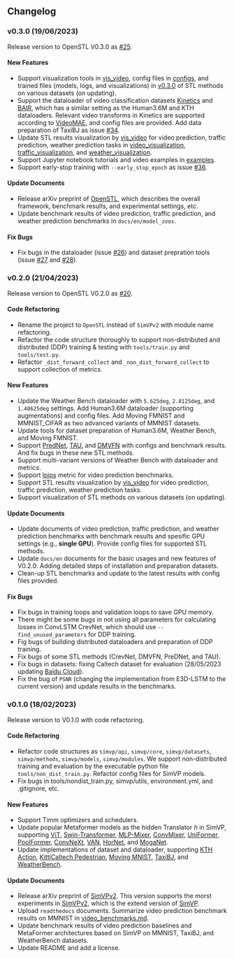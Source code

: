 ## Changelog

### v0.3.0 (19/06/2023)

Release version to OpenSTL V0.3.0 as [#25](https://github.com/chengtan9907/OpenSTL/issues/25).

#### New Features

* Support visualization tools in [vis_video](https://github.com/chengtan9907/OpenSTL/tree/master/tools/visualizations/vis_video.py), config files in [configs](https://github.com/chengtan9907/OpenSTL/tree/master/configs), and trained files (models, logs, and visualizations) in [v0.3.0](https://github.com/chengtan9907/OpenSTL/releases/tag/v0.3.0) of STL methods on various datasets (on updating).
* Support the dataloader of video classification datasets [Kinetics](https://deepmind.com/research/open-source/kinetics) and [BAIR](https://arxiv.org/abs/1710.05268), which has a similar setting as the Human3.6M and KTH dataloaders. Relevant video transforms in Kinetics are supported according to [VideoMAE](https://github.com/MCG-NJU/VideoMAE), and config files are provided. Add data preparation of TaxiBJ as issue [#34](https://github.com/chengtan9907/OpenSTL/issues/34).
* Update STL results visualization by [vis_video](https://github.com/chengtan9907/OpenSTL/tree/master/tools/visualizations/vis_video.py) for video prediction, traffic prediction, weather prediction tasks in [video_visualization](https://github.com/chengtan9907/OpenSTL/docs/en/visualization/video_visualization.md), [traffic_visualization](https://github.com/chengtan9907/OpenSTL/docs/en/visualization/traffic_visualization.md), and [weather_visualization](https://github.com/chengtan9907/SimVPv2/docs/en/visualization/weather_visualization.md).
* Support Jupyter notebook tutorials and video examples in [examples](https://github.com/chengtan9907/OpenSTL/tree/master/examples).
* Support early-stop training with `--early_stop_epoch` as issue [#36](https://github.com/chengtan9907/OpenSTL/issues/36).

#### Update Documents

* Release arXiv preprint of [OpenSTL](https://arxiv.org/abs/2306.11249), which describes the overall framework, benchmark results, and experimental settings, etc.
* Update benchmark results of video prediction, traffic prediction, and weather prediction benchmarks in `docs/en/model_zoos`.

#### Fix Bugs

* Fix bugs in the dataloader (issue [#26](https://github.com/chengtan9907/OpenSTL/issues/26)) and dataset prepration tools (issue [#27](https://github.com/chengtan9907/OpenSTL/issues/27) and [#28](https://github.com/chengtan9907/OpenSTL/issues/28)).

### v0.2.0 (21/04/2023)

Release version to OpenSTL V0.2.0 as [#20](https://github.com/chengtan9907/OpenSTL/issues/20).

#### Code Refactoring

* Rename the project to `OpenSTL` instead of `SimVPv2` with module name refactoring.
* Refactor the code structure thoroughly to support non-distributed and distributed (DDP) training & testing with `tools/train.py` and `tools/test.py`.
* Refactor `_dist_forward_collect` and `_non_dist_forward_collect` to support collection of metrics.

#### New Features

* Update the Weather Bench dataloader with `5.625deg`, `2.8125deg`, and `1.40625deg` settings. Add Human3.6M dataloader (supporting augmentations) and config files. Add Moving FMNIST and MMNIST_CIFAR as two advanced variants of MMNIST datasets.
* Update tools for dataset preparation of Human3.6M, Weather Bench, and Moving FMNIST.
* Support [PredNet](https://openreview.net/forum?id=B1ewdt9xe), [TAU](https://arxiv.org/abs/2206.12126), and [DMVFN](https://arxiv.org/abs/2303.09875) with configs and benchmark results. And fix bugs in these new STL methods.
* Support multi-variant versions of Weather Bench with dataloader and metrics.
* Support [lpips](https://github.com/richzhang/PerceptualSimilarity/tree/master) metric for video prediction benchmarks.
* Support STL results visualization by [vis_video](https://github.com/chengtan9907/OpenSTL/tree/master/tools/visualizations/vis_video.py) for video prediction, traffic prediction, weather prediction tasks.
* Support visualization of STL methods on various datasets (on updating).

#### Update Documents

* Update documents of video prediction, traffic prediction, and weather prediction benchmarks with benchmark results and spesific GPU settings (e.g., **single GPU**). Provide config files for supported STL methods.
* Update `docs/en` documents for the basic usages and new features of V0.2.0. Adding detailed steps of installation and preparation datasets.
* Clean-up STL benchmarks and update to the latest results with config files provided.

#### Fix Bugs

* Fix bugs in training loops and validation loops to save GPU memory.
* There might be some bugs in not using all parameters for calculating losses in ConvLSTM CrevNet, which should use `--find_unused_parameters` for DDP training.
* Fig bugs of building distributed dataloaders and preparation of DDP training.
* Fix bugs of some STL methods (CrevNet, DMVFN, PreDNet, and TAU).
* Fix bugs in datasets: fixing Caltech dataset for evaluation (28/05/2023 updating [Baidu Cloud](https://pan.baidu.com/s/1fudsBHyrf3nbt-7d42YWWg?pwd=kjfk)).
* Fix the bug of `PSNR` (changing the implementation from E3D-LSTM to the current version) and update results in the benchmarks.

### v0.1.0 (18/02/2023)

Release version to V0.1.0 with code refactoring.

#### Code Refactoring

* Refactor code structures as `simvp/api`, `simvp/core`, `simvp/datasets`, `simvp/methods`, `simvp/models`, `simvp/modules`. We support non-distributed training and evaluation by the executable python file `tools/non_dist_train.py`. Refactor config files for SimVP models.
* Fix bugs in tools/nondist_train.py, simvp/utils, environment.yml, and .gitignore, etc.

#### New Features

* Support Timm optimizers and schedulers.
* Update popular Metaformer models as the hidden Translator $h$ in SimVP, supporting [ViT](https://arxiv.org/abs/2010.11929), [Swin-Transformer](https://arxiv.org/abs/2103.14030), [MLP-Mixer](https://arxiv.org/abs/2105.01601), [ConvMixer](https://arxiv.org/abs/2201.09792), [UniFormer](https://arxiv.org/abs/2201.09450), [PoolFormer](https://arxiv.org/abs/2111.11418), [ConvNeXt](https://arxiv.org/abs/2201.03545), [VAN](https://arxiv.org/abs/2202.09741), [HorNet](https://arxiv.org/abs/2207.14284), and [MogaNet](https://arxiv.org/abs/2211.03295).
* Update implementations of dataset and dataloader, supporting [KTH Action](https://ieeexplore.ieee.org/document/1334462), [KittiCaltech Pedestrian](https://dl.acm.org/doi/10.1177/0278364913491297), [Moving MNIST](http://arxiv.org/abs/1502.04681), [TaxiBJ](https://arxiv.org/abs/1610.00081), and [WeatherBench](https://arxiv.org/abs/2002.00469).

#### Update Documents

* Release arXiv preprint of [SimVPv2](https://arxiv.org/abs/2211.12509). This version supports the morst experiments in [SimVPv2](https://arxiv.org/abs/2211.12509), which is the extend version of [SimVP](https://arxiv.org/abs/2206.05099).
* Upload `readthedocs` documents. Summarize video prediction benchmark results on MMNIST in [video_benchmarks.md](https://github.com/chengtan9907/SimVPv2/docs/en/model_zoos/video_benchmarks.md).
* Update benchmark results of video prediction baselines and MetaFormer architectures based on SimVP on MMNIST, TaxiBJ, and WeatherBench datasets.
* Update README and add a license.
